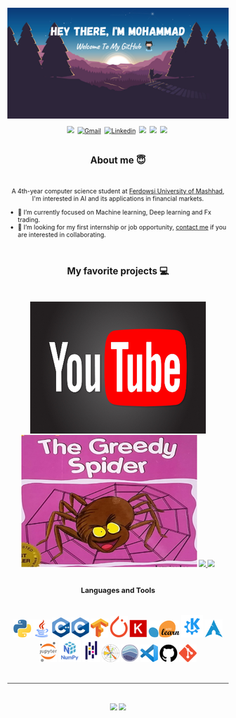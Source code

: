<p>
    <img w src="https://github.com/afsharino/afsharino/raw/main/images/banners/readme_banner.png" />
</p>

<p align="center">
    <a href="https://t.me/afsharino">
    <img src="https://img.shields.io/badge/Telegram-2CA5E0?style=flat&logo=telegram&logoColor=white alt="Telegram" /></a>&nbsp;
    <a href="mailto:mohammadafshari.fum.ac.ir@gmail.com">
    <img src="https://img.shields.io/badge/Gmail-D14836?style=flat&logo=gmail&logoColor=white" alt="Gmail" /></a>&nbsp;
<a href="https://www.linkedin.com/in/afsharino?lipi=urn%3Ali%3Apage%3Ad_flagship3_profile_view_base_contact_details%3B1aMkcKXtRjCK27sjKAFWDQ%3D%3D">      <img src="https://img.shields.io/badge/linkedin-%230077B5.svg?style=flat&logo=linkedin&logoColor=white" alt="Linkedin" /></a>&nbsp;
    <a href="https://www.instagram.com/lmohammadafsharil/">
    <img src="https://img.shields.io/badge/-Instagram-purple?style=flat&logo=Instagram&logoColor=white alt="Instagram" /></a>&nbsp;
    <a href="https://medium.com/@mohammadafshari">
    <img src="https://github.com/Rishit-dagli/Rishit-dagli/blob/master/badges/medium.svg" /></a>&nbsp;
    <a href="https://www.kaggle.com/mohammadafshari">
    <img src="https://img.shields.io/badge/Kaggle-20BEFF?style=flat&logo=Kaggle&logoColor=white" /></a>&nbsp;
    <br />
    <br />
    <h2 align="center">About me 😇</h2>
</p>
<br />

<p align="center">
    A 4th-year computer science student at <a href= "https://um.ac.ir/#">Ferdowsi University of Mashhad</a>, I'm interested in AI and its applications in financial markets.

- 🌱 I’m currently focused on Machine learning, Deep learning and Fx trading.
- 🔭 I’m looking for my first internship or job opportunity, [contact me](https://t.me/afsharino) if you are interested in collaborating.
  
</p>
<br />

<h2 align="center">My favorite projects 💻</h2>
<br />

<p align="center">
  <img width="400" height="300" src="https://github.com/afsharino/B.SC-Students/raw/main/images/youtube.jpg" />
  <img width="400" height="300" src="https://raw.githubusercontent.com/afsharino/B.SC-Students/main/images/greedy-spider.jpg" />
  
 <a href="https://github.com/afsharino/Youtube-Data-Analysis">
  <img align="" src="https://github-readme-stats-sigma-five.vercel.app/api/pin/?username=afsharino&repo=Youtube-Data-Analysis&theme=tokyonight" />
</a>
  
  <a href="https://github.com/afsharino/B.SC-Students/tree/main/01.%20Introduction%20To%20Programming/Greedy-Spider">
  <img align="" src="https://github-readme-stats-sigma-five.vercel.app/api/pin/?username=afsharino&repo=B.SC-Students&theme=tokyonight" />
</a>

<br />
<br />
<p>
<h3 align="center"> Languages and Tools</h3>
</p>
<br />
<p align="center">
<a href="https://www.python.org/" target="_blank" rel="noreferrer">  
<img alt="Python" width="40px" src="https://github.com/afsharino/afsharino/raw/main/images/logos/Python-logo.png" /></a>
<img alt="java" width="40px" src="https://github.com/afsharino/afsharino/raw/main/images/logos/Java-logo.png" />
<img alt="cpp" width="40px" src="https://github.com/afsharino/afsharino/raw/main/images/logos/C%2B%2B_Logo.png" />
<img alt="c" width="40px" src="https://github.com/afsharino/afsharino/raw/main/images/logos/C_Logo.png" />
<img alt="tensorflow" width="40px" src="https://github.com/afsharino/afsharino/blob/main/images/logos/Tensorflow_logo.png" />
<img alt="pytorch" width="40px" src="https://github.com/afsharino/afsharino/blob/main/images/logos/PyTorch_logo.png" />
<img alt="keras" width="40px" src="https://github.com/afsharino/afsharino/blob/main/images/logos/Keras_logo.png" />
<img alt="scikit-learn" width="70px" src="https://github.com/afsharino/afsharino/blob/main/images/logos/Scikit_learn_logo.png" />
<img alt="kde-plasma" width="50px" src="https://github.com/afsharino/afsharino/blob/main/images/logos/kde-logo.png" />
<img alt="arch" width="40px" src="https://github.com/afsharino/afsharino/blob/main/images/logos/archlinux-logo.png" />
<img alt="Jupyter" width="40px" src="https://github.com/afsharino/afsharino/raw/main/images/logos/Jupyter_logo.png" />
<img alt="numpy" width="50px" src="https://github.com/afsharino/afsharino/raw/main/images/logos/numpy_Logo.png" />
<img alt="pandas" width="40px" src="https://github.com/afsharino/afsharino/raw/main/images/logos/pandas_Logo.png" />
<img alt="matplotlib" width="40px" src="https://github.com/afsharino/afsharino/raw/main/images/logos/matplot_Logo.png" />
<img alt="seaborn" width="40px" src="https://github.com/afsharino/afsharino/raw/main/images/logos/seaborn_Logo.png" />
<img alt="vscode" width="40px" src="https://github.com/afsharino/afsharino/raw/main/images/logos/vscode_Logo.png" />
<img alt="GitHub" width="40px" src="https://github.com/afsharino/afsharino/raw/main/images/logos/github_Logo.png" />
<img alt="Git" width="40px" src="https://github.com/afsharino/afsharino/raw/main/images/logos/Git-Icon-1788C.png" />

</p>
<br />

---

<br />
<p align="center">
<img src="https://github-readme-stats-sigma-five.vercel.app/api?username=afsharino&layout=compact&theme=tokyonight&show_icons=true" width="410"/>
<img src="https://github-readme-stats-sigma-five.vercel.app/api/top-langs/?username=afsharino&layout=compact&theme=tokyonight&show_icons=true" width="410" />
</p>


<!--
**afsharino/afsharino** is a ✨ _special_ ✨ repository because its `README.md` (this file) appears on your GitHub profile.

Here are some ideas to get you started:

- 🔭 I’m currently working on ...
- 🌱 I’m currently learning ...
- 👯 I’m looking to collaborate on ...
- 🤔 I’m looking for help with ...
- 💬 Ask me about ...
- 📫 How to reach me: ...
- 😄 Pronouns: ...
- ⚡ Fun fact: ...
-->
